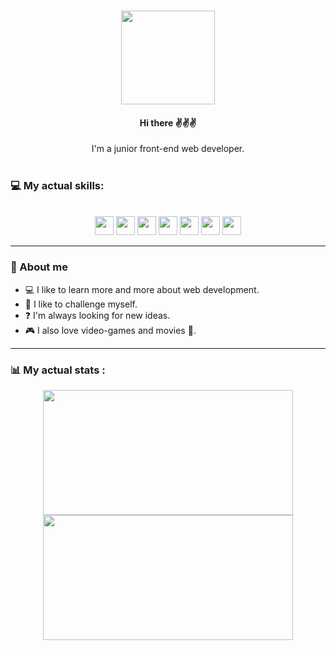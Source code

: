 ###

<div id="header" align="center">
  <img src="https://media2.giphy.com/media/hu9xj9UtxpoY3oytsh/giphy.gif?cid=ecf05e47r16utd5fop8gaweylqdx62zv3wm8aqt1absp7ur1&rid=giphy.gif&ct=s" width="150"/>
<br />
  <h4> Hi there ✌️✌️✌️ </h4>
</div>
<div id="main" align="center">
 I'm a junior front-end web developer. 
</div>

<br />

### 💻 My actual skills:
<br />
<div id="badges" align="center">
  <img src="https://img.shields.io/badge/HTML5-E34F26?style=for-the-badge&logo=html5&logoColor=white" height="30"/>
  <img src="https://img.shields.io/badge/CSS3-1572B6?style=for-the-badge&logo=css3&logoColor=white" height="30" />
  <img src="https://img.shields.io/badge/Sass-CC6699?style=for-the-badge&logo=sass&logoColor=white" height="30" />
  <img src="https://img.shields.io/badge/JavaScript-323330?style=for-the-badge&logo=javascript&logoColor=F7DF1E"  height="30" />
  <img src="https://img.shields.io/badge/TypeScript-007ACC?style=for-the-badge&logo=typescript&logoColor=white"  height="30" />
  <img src="https://img.shields.io/badge/React-20232A?style=for-the-badge&logo=react&logoColor=1e02fb" height="30" />
  <img src="https://img.shields.io/badge/Angular-DD0031?style=for-the-badge&logo=angular&logoColor=white" height="30" />
  </div>
  
  ---
  ### 📝 About me
  
  - 💻 I like to learn more and more about web development.
  - 💪 I like to challenge myself.
  - ❓ I'm always looking for new ideas.
  - 🎮 I also love video-games and movies 🎥.
  
  ---
  
### 📊 My actual stats :
  <div id="charts" align="center">
  
  <img src="https://github-readme-stats.vercel.app/api?username=Franceschio&show_icons=true&theme=tokyonight&border_radius=10" width="400" height="200" />
    
  <img src="https://github-readme-stats.vercel.app/api/top-langs/?username=Franceschio&theme=tokyonight&hide_progress=true" width="400" height="200"/>
  </div>
<!--
**Franceschio/Franceschio** is a ✨ _special_ ✨ repository because its `README.md` (this file) appears on your GitHub profile.

Here are some ideas to get you started:

- 🔭 I’m currently working on ...
- 🌱 I’m currently learning ...
- 👯 I’m looking to collaborate on ...
- 🤔 I’m looking for help with ...
- 💬 Ask me about ...
- 📫 How to reach me: ...
- 😄 Pronouns: ...
- ⚡ Fun fact: ...
-->
